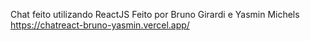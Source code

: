 Chat feito utilizando ReactJS
Feito por Bruno Girardi e Yasmin Michels
https://chatreact-bruno-yasmin.vercel.app/
